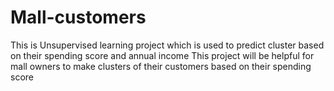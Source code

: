 # Mall-customers
This is Unsupervised learning project which is used to predict cluster based on their spending score and annual income 
This project will be helpful for mall owners to make clusters of their customers based on their spending score
